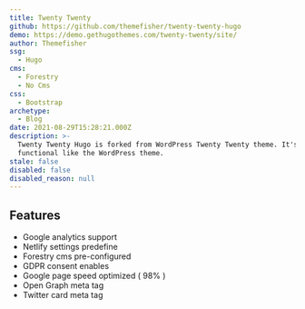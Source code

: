 ```yaml
---
title: Twenty Twenty
github: https://github.com/themefisher/twenty-twenty-hugo
demo: https://demo.gethugothemes.com/twenty-twenty/site/
author: Themefisher
ssg:
  - Hugo
cms:
  - Forestry
  - No Cms
css:
  - Bootstrap
archetype:
  - Blog
date: 2021-08-29T15:28:21.000Z
description: >-
  Twenty Twenty Hugo is forked from WordPress Twenty Twenty theme. It's fully
  functional like the WordPress theme.
stale: false
disabled: false
disabled_reason: null
---
```


## Features
* Google analytics support
* Netlify settings predefine
* Forestry cms pre-configured
* GDPR consent enables
* Google page speed optimized ( 98% )
* Open Graph meta tag
* Twitter card meta tag